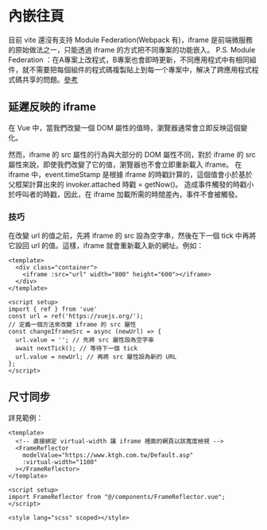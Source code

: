 # 內嵌往頁
目前 vite 還沒有支持 Module Federation(Webpack 有)，iframe 是前端微服務的原始做法之一，只能透過 iframe 的方式把不同專案的功能嵌入。
P.S. Module Federation ：在A專案上改程式，B專案也會即時更新，不同應用程式中有相同組件，就不需要把每個組件的程式碼複製貼上到每一个專案中，解决了跨應用程式程式碼共享的問題。[參考](https://webpack.js.org/concepts/module-federation/)

## 延遲反映的 iframe
在 Vue 中，當我們改變一個 DOM 屬性的值時，瀏覽器通常會立即反映這個變化。  

然而，iframe 的 src 屬性的行為與大部分的 DOM 屬性不同，對於 iframe 的 src 屬性來說，即使我們改變了它的值，瀏覽器也不會立即重新載入 iframe。
在 iframe 中，event.timeStamp 是根據 iframe 的時戳計算的，這個值會小於基於父框架計算出來的 invoker.attached 時戳 = getNow()。
造成事件觸發的時戳小於呼叫者的時戳，因此，在 iframe 加載所需的時間差內，事件不會被觸發。

### 技巧
在改變 url 的值之前，先將 iframe 的 src 設為空字串，然後在下一個 tick 中再將它設回 url 的值。這樣，iframe 就會重新載入新的網址。例如：
```vue
<template>
  <div class="container">
    <iframe :src="url" width="800" height="600"></iframe>
  </div>
</template>

<script setup>
import { ref } from 'vue'
const url = ref('https://vuejs.org/');
// 定義一個方法來改變 iframe 的 src 屬性
const changeIframeSrc = async (newUrl) => {
  url.value = ''; // 先將 src 屬性設為空字串
  await nextTick(); // 等待下一個 tick
  url.value = newUrl; // 再將 src 屬性設為新的 URL
};
</script>
```

## 尺寸同步
詳見範例：
```vue
<template>
  <!-- 直接綁定 virtual-width 讓 iframe 裡面的網頁以該寬度檢視 -->
  <FrameReflector
    modelValue="https://www.ktgh.com.tw/Default.asp"
    :virtual-width="1100"
  ></FrameReflector>
</template>

<script setup>
import FrameReflector from "@/components/FrameReflector.vue";
</script>

<style lang="scss" scoped></style>
```